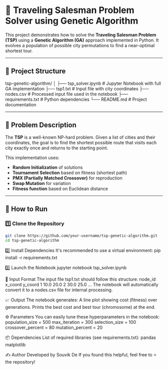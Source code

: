 # 🧬 Traveling Salesman Problem Solver using Genetic Algorithm

This project demonstrates how to solve the **Traveling Salesman Problem (TSP)** using a **Genetic Algorithm (GA)** approach implemented in Python. It evolves a population of possible city permutations to find a near-optimal shortest tour.

---

## 📁 Project Structure

tsp-genetic-algorithm/
│
├── tsp_solver.ipynb # Jupyter Notebook with full GA implementation
├── tsp1.txt # Input file with city coordinates
├── nodes.csv # Processed input file used in the notebook
├── requirements.txt # Python dependencies
└── README.md # Project documentation


---

## 🧠 Problem Description

The **TSP** is a well-known NP-hard problem. Given a list of cities and their coordinates, the goal is to find the shortest possible route that visits each city exactly once and returns to the starting point.

This implementation uses:
- **Random Initialization** of solutions
- **Tournament Selection** based on fitness (shortest path)
- **PMX (Partially Matched Crossover)** for reproduction
- **Swap Mutation** for variation
- **Fitness function** based on Euclidean distance

---

## 🚀 How to Run

### 1️⃣ Clone the Repository

```bash
git clone https://github.com/your-username/tsp-genetic-algorithm.git
cd tsp-genetic-algorithm

```

2️⃣ Install Dependencies
It's recommended to use a virtual environment:
pip install -r requirements.txt

3️⃣ Launch the Notebook
jupyter notebook tsp_solver.ipynb


📌 Input Format
The input file tsp1.txt should follow this structure:
node_id    x_coord    y_coord
1          10.0       20.0
2          30.0       25.0
...
The notebook will automatically convert it to a nodes.csv file for internal processing.

📈 Output
The notebook generates:
A line plot showing cost (fitness) over generations.
Prints the best cost and best tour (chromosome) at the end.

⚙️ Parameters
You can easily tune these hyperparameters in the notebook:
population_size = 500
max_iteration = 300
selection_size = 100
crossover_percent = 80
mutation_percent = 20

📦 Dependencies
List of required libraries (see requirements.txt):
pandas
matplotlib

✍️ Author
Developed by Souvik De
If you found this helpful, feel free to ⭐ the repository!
